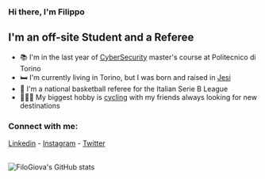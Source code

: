### Hi there, I'm Filippo

## I'm an off-site Student and a Referee 
- 📚 I'm in the last year of [CyberSecurity][study plan] master's course at Politecnico di Torino
- 🛏 I'm currently living in Torino, but I was born and raised in [Jesi][jesi] 
- 🏀 I'm a national basketball referee for the Italian Serie B League
- 🚴🏼‍♂️ My biggest hobby is [cycling][strava] with my friends always looking for new destinations
  
### Connect with me:

[Linkedin][linkedin] - 
[Instagram][instagram] - 
[Twitter][twitter]
<br /><br />

![FiloGiova's GitHub stats](https://github-readme-stats.vercel.app/api?username=FiloGiova&hide=stars&show_icons=true&theme=tokyonight)

[study plan]: https://didattica.polito.it/pls/portal30/sviluppo.offerta_formativa_2019.vis?p_a_acc=2022&p_sdu=37&p_cds=18
[jesi]: https://it.wikipedia.org/wiki/Jesi
[strava]: https://www.strava.com/athletes/58771129
[linkedin]: https://www.linkedin.com/in/filippo-giovagnini-1921211b8/
[instagram]: https://www.instagram.com/rephilo_/
[twitter]: https://twitter.com/Filo__Giova